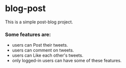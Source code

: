 # blog-post

This is a simple post-blog project. 

### Some features are:
* users can Post their tweets.
* users can comment on tweets.
* users can Like each other's tweets.
* only logged-in users can have some of these features.

